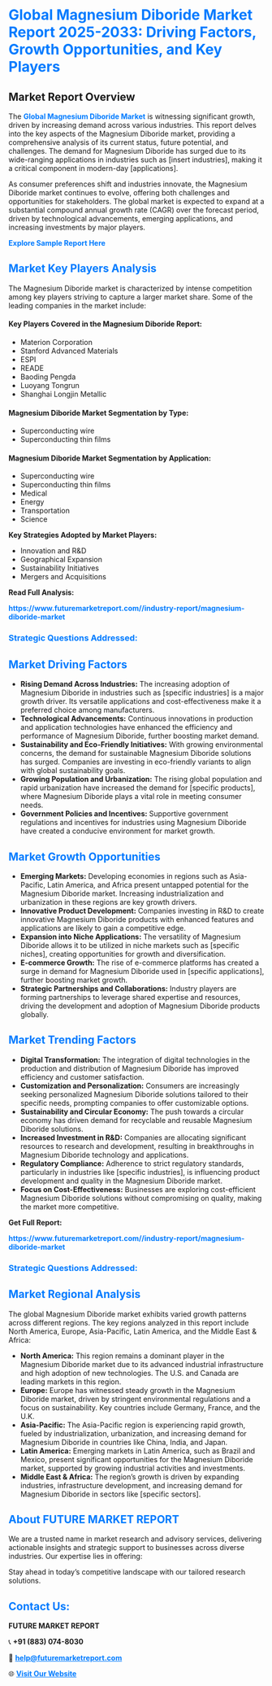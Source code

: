 <h1 style="color: #007BFF;">Global Magnesium Diboride Market Report 2025-2033: Driving Factors, Growth Opportunities, and Key Players</h1>

<section id="overview">
<h2>Market Report Overview</h2>
<p>The <a href="https://www.futuremarketreport.com//industry-report/magnesium-diboride-market" style="color: #007BFF; text-decoration: none;"><strong>Global Magnesium Diboride Market</strong></a> is witnessing significant growth, driven by increasing demand across various industries. This report delves into the key aspects of the Magnesium Diboride market, providing a comprehensive analysis of its current status, future potential, and challenges. The demand for Magnesium Diboride has surged due to its wide-ranging applications in industries such as [insert industries], making it a critical component in modern-day [applications].</p>
<p>As consumer preferences shift and industries innovate, the Magnesium Diboride market continues to evolve, offering both challenges and opportunities for stakeholders. The global market is expected to expand at a substantial compound annual growth rate (CAGR) over the forecast period, driven by technological advancements, emerging applications, and increasing investments by major players.</p>
</section>

<section id="overview">
<p><a href="https://www.futuremarketreport.com//request-sample/reportId=60861" style="color: #007BFF; text-decoration: none;"><strong>Explore Sample Report Here</strong></a></p>
</section>

<section id="key-players">
<h2 style="color: #007BFF;">Market Key Players Analysis</h2>
<p>The Magnesium Diboride market is characterized by intense competition among key players striving to capture a larger market share. Some of the leading companies in the market include:</p>
<h4>Key Players Covered in the Magnesium Diboride Report:</h4>
<ul><li>Materion Corporation</li><li>Stanford Advanced Materials</li><li>ESPI</li><li>READE</li><li>Baoding Pengda</li><li>Luoyang Tongrun</li><li>Shanghai Longjin Metallic</li></ul>
<h4>Magnesium Diboride Market Segmentation by Type:</h4>
<ul><li>Superconducting wire</li><li>Superconducting thin films</li></ul>

<h4>Magnesium Diboride Market Segmentation by Application:</h4>
<ul><li>Superconducting wire</li><li>Superconducting thin films</li><li>Medical</li><li>Energy</li><li>Transportation</li><li>Science</li></ul>
<p><strong>Key Strategies Adopted by Market Players:</strong></p>
<ul>
<li>Innovation and R&D</li>
<li>Geographical Expansion</li>
<li>Sustainability Initiatives</li>
<li>Mergers and Acquisitions</li>
</ul>
</section>

<section>
<p><strong>Read Full Analysis: </strong></p><a href="https://www.futuremarketreport.com//industry-report/magnesium-diboride-market" style="color: #007BFF; text-decoration: none;"><strong>https://www.futuremarketreport.com//industry-report/magnesium-diboride-market</strong></a>
<h3 style="color: #007BFF;">Strategic Questions Addressed:</h3>
</section>

<section id="driving-factors">
<h2 style="color: #007BFF;">Market Driving Factors</h2>
<ul>
<li><strong>Rising Demand Across Industries:</strong> The increasing adoption of Magnesium Diboride in industries such as [specific industries] is a major growth driver. Its versatile applications and cost-effectiveness make it a preferred choice among manufacturers.</li>
<li><strong>Technological Advancements:</strong> Continuous innovations in production and application technologies have enhanced the efficiency and performance of Magnesium Diboride, further boosting market demand.</li>
<li><strong>Sustainability and Eco-Friendly Initiatives:</strong> With growing environmental concerns, the demand for sustainable Magnesium Diboride solutions has surged. Companies are investing in eco-friendly variants to align with global sustainability goals.</li>
<li><strong>Growing Population and Urbanization:</strong> The rising global population and rapid urbanization have increased the demand for [specific products], where Magnesium Diboride plays a vital role in meeting consumer needs.</li>
<li><strong>Government Policies and Incentives:</strong> Supportive government regulations and incentives for industries using Magnesium Diboride have created a conducive environment for market growth.</li>
</ul>
</section>

<section id="growth-opportunities">
<h2 style="color: #007BFF;">Market Growth Opportunities</h2>
<ul>
<li><strong>Emerging Markets:</strong> Developing economies in regions such as Asia-Pacific, Latin America, and Africa present untapped potential for the Magnesium Diboride market. Increasing industrialization and urbanization in these regions are key growth drivers.</li>
<li><strong>Innovative Product Development:</strong> Companies investing in R&D to create innovative Magnesium Diboride products with enhanced features and applications are likely to gain a competitive edge.</li>
<li><strong>Expansion into Niche Applications:</strong> The versatility of Magnesium Diboride allows it to be utilized in niche markets such as [specific niches], creating opportunities for growth and diversification.</li>
<li><strong>E-commerce Growth:</strong> The rise of e-commerce platforms has created a surge in demand for Magnesium Diboride used in [specific applications], further boosting market growth.</li>
<li><strong>Strategic Partnerships and Collaborations:</strong> Industry players are forming partnerships to leverage shared expertise and resources, driving the development and adoption of Magnesium Diboride products globally.</li>
</ul>
</section>

<section id="trending-factors">
<h2 style="color: #007BFF;">Market Trending Factors</h2>
<ul>
<li><strong>Digital Transformation:</strong> The integration of digital technologies in the production and distribution of Magnesium Diboride has improved efficiency and customer satisfaction.</li>
<li><strong>Customization and Personalization:</strong> Consumers are increasingly seeking personalized Magnesium Diboride solutions tailored to their specific needs, prompting companies to offer customizable options.</li>
<li><strong>Sustainability and Circular Economy:</strong> The push towards a circular economy has driven demand for recyclable and reusable Magnesium Diboride solutions.</li>
<li><strong>Increased Investment in R&D:</strong> Companies are allocating significant resources to research and development, resulting in breakthroughs in Magnesium Diboride technology and applications.</li>
<li><strong>Regulatory Compliance:</strong> Adherence to strict regulatory standards, particularly in industries like [specific industries], is influencing product development and quality in the Magnesium Diboride market.</li>
<li><strong>Focus on Cost-Effectiveness:</strong> Businesses are exploring cost-efficient Magnesium Diboride solutions without compromising on quality, making the market more competitive.</li>
</ul>
</section>

<section>
<p><strong>Get Full Report: </strong></p><a href="https://www.futuremarketreport.com//industry-report/magnesium-diboride-market" style="color: #007BFF; text-decoration: none;"><strong>https://www.futuremarketreport.com//industry-report/magnesium-diboride-market</strong></a>
<h3 style="color: #007BFF;">Strategic Questions Addressed:</h3>
</section>


<section id="regional-analysis">
<h2 style="color: #007BFF;">Market Regional Analysis</h2>
<p>The global Magnesium Diboride market exhibits varied growth patterns across different regions. The key regions analyzed in this report include North America, Europe, Asia-Pacific, Latin America, and the Middle East & Africa:</p>
<ul>
<li><strong>North America:</strong> This region remains a dominant player in the Magnesium Diboride market due to its advanced industrial infrastructure and high adoption of new technologies. The U.S. and Canada are leading markets in this region.</li>
<li><strong>Europe:</strong> Europe has witnessed steady growth in the Magnesium Diboride market, driven by stringent environmental regulations and a focus on sustainability. Key countries include Germany, France, and the U.K.</li>
<li><strong>Asia-Pacific:</strong> The Asia-Pacific region is experiencing rapid growth, fueled by industrialization, urbanization, and increasing demand for Magnesium Diboride in countries like China, India, and Japan.</li>
<li><strong>Latin America:</strong> Emerging markets in Latin America, such as Brazil and Mexico, present significant opportunities for the Magnesium Diboride market, supported by growing industrial activities and investments.</li>
<li><strong>Middle East & Africa:</strong> The region’s growth is driven by expanding industries, infrastructure development, and increasing demand for Magnesium Diboride in sectors like [specific sectors].</li>
</ul>
</section>

<footer>
<h2 style="color: #007BFF;">About FUTURE MARKET REPORT</h2>
<p>We are a trusted name in market research and advisory services, delivering actionable insights and strategic support to businesses across diverse industries. Our expertise lies in offering:</p>

<p>Stay ahead in today’s competitive landscape with our tailored research solutions.</p>

<h2 style="color: #007BFF;">Contact Us:</h2>
<p><strong>FUTURE MARKET REPORT</strong></p>
<p>📞 <strong>+91 (883) 074-8030</strong></p>
<p>📧 <strong><a href="mailto:help@futuremarketreport.com" style="color: #007BFF;">help@futuremarketreport.com</a></strong></p>
<p>🌐 <strong><a href="https://www.futuremarketreport.com/" style="color: #007BFF;">Visit Our Website</a></strong></p>
</footer>